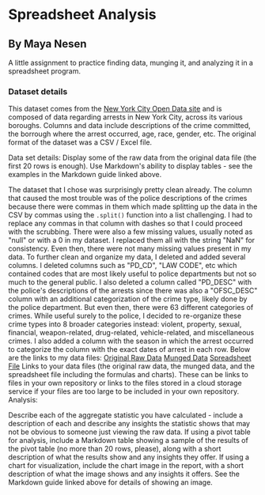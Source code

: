 # Spreadsheet Analysis

## By Maya Nesen

A little assignment to practice finding data, munging it, and analyzing it in a spreadsheet program.

### Dataset details

This dataset comes from the [New York City Open Data site](https://data.cityofnewyork.us/Public-Safety/NYPD-Arrest-Data-Year-to-Date-/uip8-fykc/about_data) and is composed of data regarding arrests in New York City, across its various boroughs. Columns and data include descriptions of the crime committed, the borrough where the arrest occurred, age, race, gender, etc. The original format of the dataset was a CSV / Excel file.

Data set details:
Display some of the raw data from the original data file (the first 20 rows is enough). Use Markdown's ability to display tables - see the examples in the Markdown guide linked above.

The dataset that I chose was surprisingly pretty clean already. The column that caused the most trouble was of the police descriptions of the crimes because there were commas in them which made splitting up the data in the CSV by commas using the `.split()` function into a list challenging. I had to replace any commas in that column with dashes so that I could proceed with the scrubbing.
There were also a few missing values, usually noted as "null" or with a 0 in my dataset. I replaced them all with the string "NaN" for consistency. Even then, there were not many missing values present in my data.
To further clean and organize my data, I deleted and added several columns. I deleted columns such as "PD_CD", "LAW CODE", etc which contained codes that are most likely useful to police departments but not so much to the general public. I also deleted a column called "PD_DESC" with the police's descriptions of the arrests since there was also a "OFSC_DESC" column with an additional categorization of the crime type, likely done by the police department. But even then, there were 63 different categories of crimes. While useful surely to the police, I decided to re-organize these crime types into 8 broader categories instead: violent, property, sexual, financial, weapon-related, drug-related, vehicle-related, and miscellaneous crimes. I also added a column with the season in which the arrest occurred to categorize the column with the exact dates of arrest in each row.
Below are the links to my data files:
[Original Raw Data]()
[Munged Data]()
[Spreadsheet File]()
Links to your data files (the original raw data, the munged data, and the spreadsheet file including the formulas and charts). These can be links to files in your own repository or links to the files stored in a cloud storage service if your files are too large to be included in your own repository.
Analysis:

Describe each of the aggregate statistic you have calculated - include a description of each and describe any insights the statistic shows that may not be obvious to someone just viewing the raw data.
If using a pivot table for analysis, include a Markdown table showing a sample of the results of the pivot table (no more than 20 rows, please), along with a short description of what the results show and any insights they offer.
If using a chart for visualization, include the chart image in the report, with a short description of what the image shows and any insights it offers. See the Markdown guide linked above for details of showing an image.
